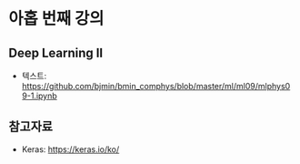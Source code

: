 # 아홉 번째 강의

## Deep Learning II

* 텍스트: https://github.com/bjmin/bmin_comphys/blob/master/ml/ml09/mlphys09-1.ipynb

## 참고자료
* Keras: https://keras.io/ko/

